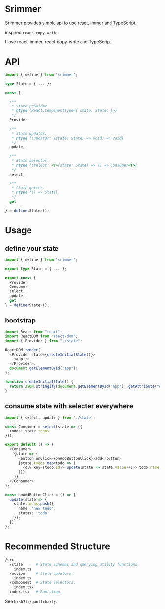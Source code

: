 # Srimmer

Srimmer provides simple api to use react, immer and TypeScript.

inspired `react-copy-write`.

I love react, immer, react-copy-write and TypeScript.

# API

```typescript
import { define } from 'srimmer';

type State = { ... };

const {

  /**
   * State provider.
   * @type {React.ComponentType<{ state: State; }>}
   */
  Provider,

  /**
   * State updator.
   * @type {(updator: (state: State) => void) => void}
   */
  update,

  /**
   * State selector.
   * @type {(select: <T>(state: State) => T) => Consumer<T>}
   */
  select,

  /**
   * State getter.
   * @type {() => State}
   */
  get

} = define<State>();
```

# Usage

## define your state

```typescript
import { define } from 'srimmer';

export type State = { ... };

export const {
  Provider,
  Consumer,
  select,
  update,
  get
} = define<State>();
```

## bootstrap

```typescript
import React from "react";
import ReactDOM from "react-dom";
import { Provider } from "./state";

ReactDOM.render(
  <Provider state={createInitialState()}>
    <App />
  </Provider>,
  document.getElementById("app")!
);

function createInitialState() {
  return JSON.stringify(document.getElementById("app")!.getAttribute("data"));
}
```

## consume state with selecter everywhere

```typescript
import { select, update } from './state';

const Consumer = select(state => ({
  todos: state.todos
}));

export default () => (
  <Consumer>
    {state => (
      <button onClick={onAddButtonClick}>add</button>
      {state.todos.map(todo => (
        <div key={todo.id}> update(state => state.value++)}>{todo.name} - {todo.status}</div>
      ))}
    )}
  </Consumer>
);

const onAddButtonClick = () => {
  update(state => {
    state.todos.push({
      name: 'new todo',
      status: 'todo'
    });
  });
};
```

# Recommended Structure

```bash
/src
  /state      # State schemas and querying utility functions.
    index.ts
  /action     # State updators.
    index.ts
  /component  # State selectors.
    index.tsx
  index.tsx   # Bootstrap.
```

See `hrsh7th/ganttcharty`.
